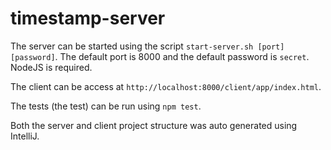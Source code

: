 # timestamp-server

The server can be started using the script `start-server.sh [port] [password]`. The default port is 8000 and the default password is `secret`. NodeJS is required.

The client can be access at `http://localhost:8000/client/app/index.html`. 

The tests (the test) can be run using `npm test`.

Both the server and client project structure was auto generated using IntelliJ.

